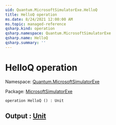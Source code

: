 ```yaml
---
uid: Quantum.MicrosoftSimulatorExe.HelloQ
title: HelloQ operation
ms.date: 8/24/2021 12:00:00 AM
ms.topic: managed-reference
qsharp.kind: operation
qsharp.namespace: Quantum.MicrosoftSimulatorExe
qsharp.name: HelloQ
qsharp.summary: ''
---
```


# HelloQ operation

Namespace: [Quantum.MicrosoftSimulatorExe](xref:Quantum.MicrosoftSimulatorExe)

Package: [MicrosoftSimulatorExe](https://nuget.org/packages/MicrosoftSimulatorExe)




```qsharp
operation HelloQ () : Unit
```


## Output : [Unit](xref:microsoft.quantum.qsharp.valueliterals#unit-literal)

